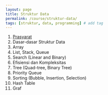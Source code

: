 ```yaml
---
layout: page
title: Struktur Data
permalink: /course/struktur-data/
tags: [struktur, data, programming] # add tag
---
```


1. <a href="{{ site.baseurl }}/course/struktur-data/prasyarat">Prasyarat</a>
1. Dasar-dasar Struktur Data
1. Array
1. List, Stack, Queue
1. Search (Linear and Binary)
1. Efisiensi dan Kompleksitas
1. Tree (Quad-tree, Binary Tree)
1. Priority Queue
1. Sorting (Bubble, Insertion, Selection)
1. Hash Table
1. Graf